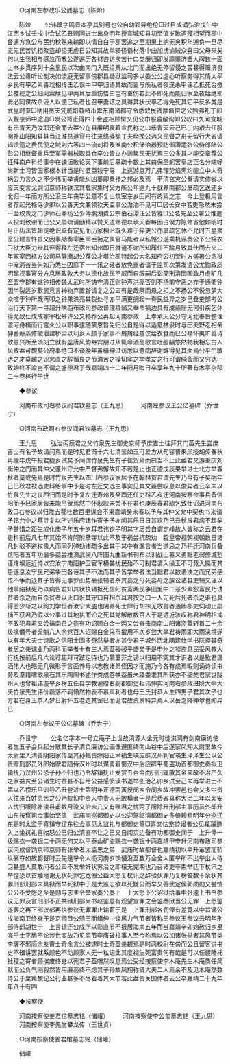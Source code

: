 <!-- { "loadSidebar": true } -->

　　○河南左参政乐公頀墓志（陈炌） 

　　陈炌 
　　公讳頀字鸣音本亭其别号也公自幼颖异绝伦□过目成诵弘治戊午中江西乡试壬戌中会试乙丑赐同进士出身明年授宣城知县初至值岁歉道殣相望而郡中督逋方急公与民约秋熟来输即以情自白于郡罢追之至期果上纳无爽积年逋负一旦尽完先民苦饥相聚盗却掠无虗日公知其故单骑径诣材落中曲加抚谕贼众喜曰父母来矣何以生我相与感泣而散公遂遍历各材咨访疾苦计口类册归即发廪赈济置大牌数十面上书乡贯序列十余里民以次由南门入既给粟从北门而出绝无停留侵之苦甚得赈济良法云公善听讼剖决如流庭无留事傍郡县疑狱监司多以委公公虗心听察务得其情太平乡民有甲乙素善戏相抟击乙误中甲甲归语其故而妻与所私者夜遂杀甲诬乙抵死台檄公覆视之公细阅案牍见甲两耳后重伤悟曰岂有重伤若此不即死而能归家至夜始绝耶此必同谋故杀诬人以便巳私者也召甲妻诘之具得其状伏辜乙得免死其它平反多类是　武皇时羣□柄用贪夫凭威焰载楮币鬻东南诸郡守令悉敛民钱厚值偿之公独弗礼丁卯入觐京师中途遇□发公笥止得四十金盗相顾愕又见公巾服麄敝询知公叹曰久闻宣城有乐青天乃汝耶还金而去葢公在县廉明表着宣民称之曰乐青天云己巳丁内艰去任服阕补山阳知县县当江淮总道官舟往来络驿额丁夫牵挽公选义民督之舟无留行大省请谒馈遗之费民便之贼刘六等四出流刦将及淮南公积储治器预防御漕运张公侍郎陆公彭公相继督重兵至军需器械取具仓卒公皆立办遄集民无扰焉三公多其才能交章荐公征拜南户科给事中在谏垣敢论天下事前后章疏十数上其曰保圣躬罢皇店正名分端好尚新士习皆国家根本计当是时嬖臣钱宁导　上巡游怠万几弗理势焰熏灼能立中人奇祸公力言久之不少讳而举贤能纠凶墨即桑梓之邦必及焉　干清宫灾公奏请实修省以应天变言尤剀切京师称铁汉其载家集时父方所公年逾九十就养南都公屡疏乞送还乡北归一年而方所公没三年丧毕公意不复出筑室东乡田间有终焉之志　今上登极用言者荐起光禄寺少卿以公善天文兼领钦天监事公澹泊不见可□居长安中若吏隐然未尝一至权贵之门少师石斋杨公少傅鹅湖费公宗伯石潭汪公皆雅□公名先至公署公惟遣人投刺致谢而巳公又屡疏请励精以赞天道修德以承天眷每因占侯力陈修省他如明时月正历法皆超览绝识卓有定见而历家相沿既久难于猝更公亦屡疏乞休不允时五星聚室公建言忤旨又因事劾奏宰臣宰臣衔之属官马能者以私憾公遂乘机诬奏公下公锦衣卫狱大臣力辩其诬得释左迁宿州知州即日就道不谢所知履任不踰月致其仕而去又二年冢宰西樵方公司马静庵胡公荐公才堪治郡特起公大名知府公初至时方盛暑公念狱中淹滞苦当何如乃悉出囚庭下一一讯之轻者放免重者请于监司次第发遣公尤勤政质明起视事宵分方息居政敦大务以德化故民不威而自服嗣后讼简刑清囹圄数月虚旷几至罢守郡有谯钟相传魏太武时所铸守清正则钟声洪亮否则不扬前守恶之弃于通衢钟因半裂适岁歉民竞言神物弃置咎请复之公曰有是哉祭而悬之扣之不扬公不悦忽梦大众喧于钟所既再叩之钟果洪亮其裂处寻亦平满更拥起一脊民益异之岁己丑吏部考公治行天下第一寻超升陜西布政司参政督理粮储又奉命犒边具有成绩居无何引疾乞休得允致仕戊戌冢宰松皋许公又特荐公再起河南参政　上幸承天公分守河北奉旨整理渡河舟楫而行宫火公以职事逮随蒙恩旨免归公自是得以适意林泉时与田夫野老相亲狎蓄薪蒸修陂堰建桥梁以利乡人顾于家事不屑屑经意仅给衣食而巳公襟怀夷旷善诗歌意兴所至顷刻立就有盛唐风韵每宾朋过从辄命酒高歌言吐肝膈悠然物我相忘古人风致葢可覩矣公府事绝口不谈晚年虽缙绅过访悉以惫病辞谢鲜得见其面焉公平生敏达之才卓越之识忠直之辞循良之节清苦之操切实之学孝友之行可谓纯备而又穷达一致始终不渝岂不谓之盛德君子哉嘉靖四十二年阳月晦日卒享年九十所著有木亭杂稿二十卷梓行于世 

　　◆参议 

　　河南布政司右参议阎君钦墓志（王九思） 
　　河南左参议王公亿墓碑（乔世宁） 

　　○河南布政司右参议阎君钦墓志（王九思） 

　　王九思 
　　弘治丙辰君之父竹泉先生御史京师予庶吉士往拜其门葢先生尝庶吉士有名予故请问焉而是时见君甫十六七清莹如玉可爱方从句容曹来凤授胡传春秋再踰年戊午报君捷乡试矣予闻谓竹泉先生有子往贺焉而曰当不止此葢君又游重庆刘衡仲之门而其仲父蓬州守允中严督弗懈故知不若是止也正德戊辰果举进士北方举春秋者莫或先焉是时竹泉先生以四川右参议家居予在翰林贺君谓先生乃今有子矣明年己巳秋君被选吏科给事中予是时左迁文选主事实见其文葢尝叹息以俊异者云辛未以竹泉先生之丧西归而是时予复左迁寿州及癸酉还任吏科乙亥迁河南按察佥事兵备信阳而予巳家居皆未能吊贺焉然中怀耿耿未尝不在君也庚辰春君疏乞致仕诏进河南布政□右参议以归陇去鄠杜数百里谋会不果嘉靖癸未春以予与其仲父允中契也书来请予铭允中之墓寻复以所述乐府诸作寄予予亦闻其乐日日甚欢乃己丑秋报君病不起矣予甚惜之距生成化庚子年五十岁耳君讳钦子明其字居尝自谓定峰故人皆称之云君在吏科前后凡七年其始不肯阿附孽寺以此不及于祸尝抗疏劝　毅皇帝视朝视朝数日诸凡封驳不避权贵人而同列弹劾诸疏多出其手其中有漏言者当道忌之乃稍迁河南兵备信阳者五年功最多葢尝推演武侯八阵图九曲新书刊布以训战士募义勇黜老弱修城堑谨烽堠远近恃以安汝宁南阳护卫官军横甚扰民殆不可制君请入操王不可竟入操而其患遂息汝宁民兄弟争田各诬其子不法而其子皆学举者法当黜君以数语决之而兄弟感悟不争而退其子皆得无事罗山势豪张辅者杀其妾之母死妾母之族讼诸县吏辅又诬以他事陷狱死乃以病告君知其状执辅抵死信阳贫富两民争田里中二恶少素怨富民乃诱贫者杀之而自杀贫者以灭口诳其守曰自相杀耳君按之曰一人先死后死者杀之谁也具得恶少斩之以狥刘学恒者汝宁大盗也阴养死士肆行刦掠无敢言者通贿郡吏伺动止屡捕不获君乃假以公事过其地执而论之死其党解散数百人于是远近骇叹称君神明相戒不敢犯君君又尝擒南召之盗有功诏赐白金十两又尝奋击商南山阳诸盗葢斩首二十余级擒僭号者渠魁八人余党百人诏赐白金采币擢用不次岁尝大旱君祷雨即大雨浃境遂以有年大夫士诗歌之信阳士固多奇然举者亦甚少君于城外西北隅建仕学书院择其奇者居之亲课业乃两科而举者十有三人焉葢骎骎乎盛矣于是申州之墟盗息民妥风教大行抚按前后凡六论荐超拜可跂足待也乃蒙萋菲之谤以归用不究其才识者以是歉君潇洒伟人也略无几微形于言面养母以志教诸弟侄因才而施乃今各有成焉暇则诵诗读书旁及羣籍啸歌泉石其乐陶陶书述作类成卷帙葢虽未臻耋耄其所获亦不细矣君家世陇州人也曾祖讳璇举乡榜五任县学教谕赠右副都御史祖讳仲实河南右参政进阶大中大夫竹泉先生讳价磊落不羁翛然物表不慕声利者也母王氏封恭人生四男子君其次子也方君在身王恭人梦日射怀五老造其室巳而诞君故资禀特异焉人以岳之降神尔也抑异巳 

　　○河南左参议王公亿墓碑（乔世宁） 

　　乔世宁 
　　公名亿字本一号立庵子上世故清源人金元时徙洪洞有剑南廉访使者生五子会兵起分散其长子清负廉访公画像避匿终南山谷中后遂家凤翔太尉里故今太尉里人清善阴阳家传至其孙福皆除阳正术福生瑛应辟汉州判官瑛生泽泽生公以公贵赠刑部员外郎始赠君随侍汉州时以谋勇着蜀汉中后应辟平蜀盗功首都御史奏拟卫镇抚乃汉州公恐子孙不归也乃令辞镇抚止受赏五百金而归归辄散其金亲故不治产久之家益贫至公诸生时贫甚不自给公益感愤读书遂举弘治乙卯乡试至己未再举进士不第以乙榜乐平训导乙丑登进士第明年正德丙寅授阌乡令阌乡故冲罢邑也会又多中贵人往来百姓患苦之公乃裁抑中贵人中贵人无敢横者于是后费省县称大治二年以太安人忧归服除补浚县甫数月浚又治未几又有赠君之忧丙子服除升刑部主事历员外郎升山东按察司佥事始至值　武庙南巡都御史以公迎驾临清都御史多倚赖焉明年分巡辽东是时太监于喜镇守辽东往佥事见太监礼与都御史等□喜又怙宠誖谩者公见辄踊道入上坐抗礼喜始怒公巳归公清直卒让之巳又自阅实边备有功都御史闻于　上升俸一级赐衣一袭银二十两无何又以平泰山矿盗赐衣一袭银十两嘉靖甲申升河南布政司参议丙戌督饷京师京师有张举者太监忠之弟　武庙时故都督也嘉靖初以幸升革罢而骄纵豪夺如故都督时云先是举令人揽河南岁饷侵没至数万金舍人匿举所不出举出人侍卫甚盛人莫敢问者公曰不发举奸状穷治之即租无完期也乃召诸吏卒束举廷下杖讯之举惶恐以首触地谢无状死罪乞宽假公益大怒复杖讯之辞验伏罪乃复榜笞数十余状其罪刑部刑部未具狱而举死狱中于是太监忠欲以死雠公而举又善武定侯郭勋勋又尝馈公公不受怨之至是勋与忠主令举家奏公奏上　上大怒下公诏狱给事中张逵上书白参议无罪及言刑部不正共狱刑部尚书赵鉴意有观望宜罪之会鉴奏狱当公无罪　上怒鉴遂罢之再下部议部再执参议无罪罪止输薪于是　上罪刑部各罚俸有差竟以中旨谪公戍海南卫终身于是京师目公戆王而缙绅中谈风力气节者皆称王参议王参议云明年刑部侍郎胡世宁　上言请还公戍所以彰直节不报居海南五年而当嘉靖辛卯始赦归乡里嗟乎士平居不论涉世变故乃见风节李膺破柱事人至今称焉以公加诸张举者其风节类李膺不邪而余友曹士奇余言公被逮时士奇葢亲覩焉是时两校尉在傍而公且留客讲书史不辍讲罢就系颜色不动顾家人无一私语此其度视生死富贵何有哉是可以任疆陲托社稷之寄者顾摈废终身以死君子葢喟然叹息焉公受经按察使李木庵先生木庵质任简默而公负气刚毅然皆用廉高终不虑其子孙故凤翔称贤大夫二人焉余不及见木庵然数侍公于里第覩记公行业甚多不尽着着其大节若此葢皆关国体者云公卒嘉靖二十九年年八十有四 

　　◆按察使 

　　河南按察使姜君绾墓志铭（储巏） 
　　河南按察使李公玺墓志铭（王九思） 
　　河南按察使李先生攀龙传（王世贞） 

　　○河南按察使姜君绾墓志铭（储巏） 

　　储巏 
